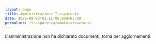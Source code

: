 ```yaml
---
layout: page
title: Amministrazione Trasparente
date: 2025-08-03T01:11:00.000+02:00
permalink: /trasparenza/amministrazione/
---
```

L'amministrazione non ha dichiarato documenti, torna per aggiornamenti.
